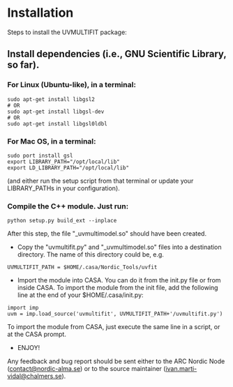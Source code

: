 # Installation

Steps to install the UVMULTIFIT package:

## Install dependencies (i.e., GNU Scientific Library, so far).

### For Linux (Ubuntu-like), in a terminal:
```
sudo apt-get install libgsl2
# OR
sudo apt-get install libgsl-dev
# OR
sudo apt-get install libgsl0ldbl
```

### For Mac OS, in a terminal:

```
sudo port install gsl
export LIBRARY_PATH="/opt/local/lib"
export LD_LIBRARY_PATH="/opt/local/lib"
```
(and either run the setup script from that terminal or
       update your LIBRARY_PATHs in your configuration).

### Compile the C++ module. Just run:

```
python setup.py build_ext --inplace
```

After this step, the file "_uvmultimodel.so" should have been created.

 * Copy the "uvmultifit.py" and "_uvmultimodel.so" files into a
   destination directory. The name of this directory could be, e.g.

```
UVMULTIFIT_PATH = $HOME/.casa/Nordic_Tools/uvfit
```

 * Import the module into CASA. You can do it from the init.py file or
   from inside CASA. To import the module from the init file, add the
   following line at the end of your $HOME/.casa/init.py:

```
import imp
uvm = imp.load_source('uvmultifit', UVMULTIFIT_PATH+'/uvmultifit.py')
```
   To import the module from CASA, just execute the same line in a script,
   or at the CASA prompt.

 * ENJOY!

Any feedback and bug report should be sent either to the ARC Nordic
Node (contact@nordic-alma.se) or to the source maintainer
(ivan.marti-vidal@chalmers.se).
